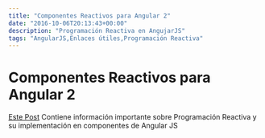 ```yaml
---
title: "Componentes Reactivos para Angular 2"
date: "2016-10-06T20:13:43+00:00"
description: "Programación Reactiva en AngujarJS"
tags: "AngularJS,Enlaces útiles,Programación Reactiva"
---
```

# Componentes Reactivos para Angular 2

[Este Post](http://blog.angular-university.io/functional-reactive-programming-for-angular-2-developers-rxjs-and-observables/) Contiene información importante sobre Programación Reactiva y su implementación en componentes de Angular JS

